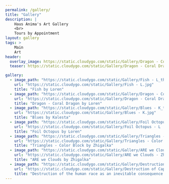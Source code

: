 ```yaml
---
permalink: /gallery/
title: "Gallery"
description: |
    Haus Anima's Art Gallery
    <br>
    Tours by Appointment
layout: gallery
tags: >
    Main
    Art
header:
  overlay_image: https://static.cloudygo.com/static/Gallery/Dragon - Coral Dragon - L.jpg
  teaser: https://static.cloudygo.com/static/Gallery/Dragon - Coral Dragon - L.jpg

gallery:
  - image_path: "https://static.cloudygo.com/static/Gallery/Fish - L_thumb.jpg"
    url: "https://static.cloudygo.com/static/Gallery/Fish - L.jpg"
    title: "Fish by Loren"
  - image_path: "https://static.cloudygo.com/static/Gallery/Dragon - Coral Dragon - L_thumb.jpg"
    url: "https://static.cloudygo.com/static/Gallery/Dragon - Coral Dragon - L.jpg"
    title: "Dragon - Coral Dragon by Loren"
  - image_path: "https://static.cloudygo.com/static/Gallery/Blues - K_thumb.jpg"
    url: "https://static.cloudygo.com/static/Gallery/Blues - K.jpg"
    title: "Blues by Kalesta"
  - image_path: "https://static.cloudygo.com/static/Gallery/Foil Octopus - L _thumb.jpg"
    url: "https://static.cloudygo.com/static/Gallery/Foil Octopus - L .jpg"
    title: "Foil Octopus by Loren"
  - image_path: "https://static.cloudygo.com/static/Gallery/Triangles - Color Block - Zhigalka_thumb.jpg"
    url: "https://static.cloudygo.com/static/Gallery/Triangles - Color Block - Zhigalka.jpg"
    title: "Triangles - Color Block by Zhigalka"
  - image_path: "https://static.cloudygo.com/static/Gallery/ARE we Clouds - Zhigalka_thumb.jpg"
    url: "https://static.cloudygo.com/static/Gallery/ARE we Clouds - Zhigalka.jpg"
    title: "ARE we Clouds by Zhigalka"
  - image_path: "https://static.cloudygo.com/static/Gallery/Destruction of Capatalism - Zhigalka_thumb.jpg"
    url: "https://static.cloudygo.com/static/Gallery/Destruction of Capatalism - Zhigalka.jpg"
    title: "Destruction of the human race as an inevitable consequence of our nearsighted pursuit of capitalism"
---
```

